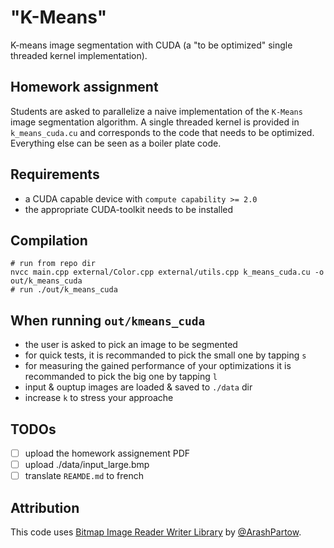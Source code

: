 # "K-Means"
K-means image segmentation with CUDA (a "to be optimized" single threaded kernel implementation).

## Homework assignment

Students are asked to parallelize a naive implementation of the `K-Means` image segmentation algorithm.
A single threaded kernel is provided in `k_means_cuda.cu` and corresponds to the code that needs to be optimized.
Everything else can be seen as a boiler plate code.

## Requirements

  - a CUDA capable device with `compute capability >= 2.0`
  - the appropriate CUDA-toolkit needs to be installed

## Compilation

    # run from repo dir
    nvcc main.cpp external/Color.cpp external/utils.cpp k_means_cuda.cu -o out/k_means_cuda
    # run ./out/k_means_cuda

## When running `out/kmeans_cuda`

 - the user is asked to pick an image to be segmented
 - for quick tests, it is recommanded to pick the small one by tapping `s`
 - for measuring the gained performance of your optimizations it is recommanded to pick the big one by tapping `l`
 - input & ouptup images are loaded & saved to `./data` dir
 - increase `k` to stress your approache

## TODOs

 - [ ] upload the homework assignement PDF
 - [ ] upload ./data/input_large.bmp
 - [ ] translate `REAMDE.md` to french

## Attribution

This code uses [Bitmap Image Reader Writer Library](https://github.com/ArashPartow/bitmap) by [@ArashPartow](https://github.com/ArashPartow).
